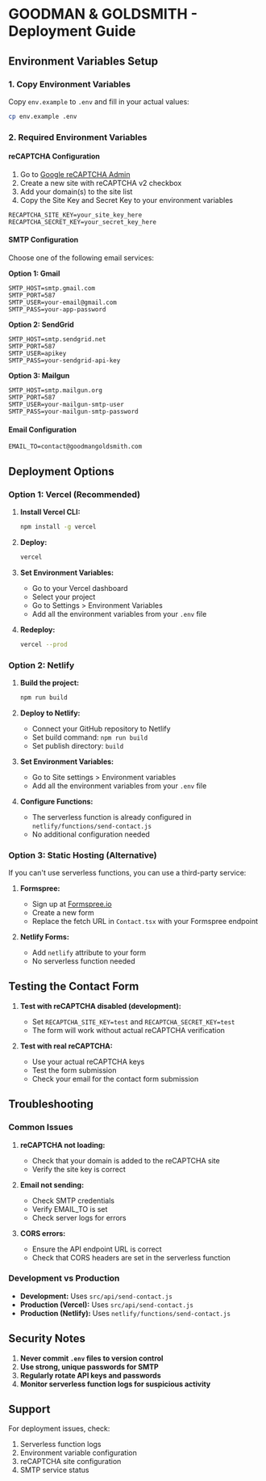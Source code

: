 # GOODMAN & GOLDSMITH - Deployment Guide

## Environment Variables Setup

### 1. Copy Environment Variables
Copy `env.example` to `.env` and fill in your actual values:

```bash
cp env.example .env
```

### 2. Required Environment Variables

#### reCAPTCHA Configuration
1. Go to [Google reCAPTCHA Admin](https://www.google.com/recaptcha/admin)
2. Create a new site with reCAPTCHA v2 checkbox
3. Add your domain(s) to the site list
4. Copy the Site Key and Secret Key to your environment variables

```env
RECAPTCHA_SITE_KEY=your_site_key_here
RECAPTCHA_SECRET_KEY=your_secret_key_here
```

#### SMTP Configuration
Choose one of the following email services:

**Option 1: Gmail**
```env
SMTP_HOST=smtp.gmail.com
SMTP_PORT=587
SMTP_USER=your-email@gmail.com
SMTP_PASS=your-app-password
```

**Option 2: SendGrid**
```env
SMTP_HOST=smtp.sendgrid.net
SMTP_PORT=587
SMTP_USER=apikey
SMTP_PASS=your-sendgrid-api-key
```

**Option 3: Mailgun**
```env
SMTP_HOST=smtp.mailgun.org
SMTP_PORT=587
SMTP_USER=your-mailgun-smtp-user
SMTP_PASS=your-mailgun-smtp-password
```

#### Email Configuration
```env
EMAIL_TO=contact@goodmangoldsmith.com
```

## Deployment Options

### Option 1: Vercel (Recommended)

1. **Install Vercel CLI:**
   ```bash
   npm install -g vercel
   ```

2. **Deploy:**
   ```bash
   vercel
   ```

3. **Set Environment Variables:**
   - Go to your Vercel dashboard
   - Select your project
   - Go to Settings > Environment Variables
   - Add all the environment variables from your `.env` file

4. **Redeploy:**
   ```bash
   vercel --prod
   ```

### Option 2: Netlify

1. **Build the project:**
   ```bash
   npm run build
   ```

2. **Deploy to Netlify:**
   - Connect your GitHub repository to Netlify
   - Set build command: `npm run build`
   - Set publish directory: `build`

3. **Set Environment Variables:**
   - Go to Site settings > Environment variables
   - Add all the environment variables from your `.env` file

4. **Configure Functions:**
   - The serverless function is already configured in `netlify/functions/send-contact.js`
   - No additional configuration needed

### Option 3: Static Hosting (Alternative)

If you can't use serverless functions, you can use a third-party service:

1. **Formspree:**
   - Sign up at [Formspree.io](https://formspree.io)
   - Create a new form
   - Replace the fetch URL in `Contact.tsx` with your Formspree endpoint

2. **Netlify Forms:**
   - Add `netlify` attribute to your form
   - No serverless function needed

## Testing the Contact Form

1. **Test with reCAPTCHA disabled (development):**
   - Set `RECAPTCHA_SITE_KEY=test` and `RECAPTCHA_SECRET_KEY=test`
   - The form will work without actual reCAPTCHA verification

2. **Test with real reCAPTCHA:**
   - Use your actual reCAPTCHA keys
   - Test the form submission
   - Check your email for the contact form submission

## Troubleshooting

### Common Issues

1. **reCAPTCHA not loading:**
   - Check that your domain is added to the reCAPTCHA site
   - Verify the site key is correct

2. **Email not sending:**
   - Check SMTP credentials
   - Verify EMAIL_TO is set
   - Check server logs for errors

3. **CORS errors:**
   - Ensure the API endpoint URL is correct
   - Check that CORS headers are set in the serverless function

### Development vs Production

- **Development:** Uses `src/api/send-contact.js`
- **Production (Vercel):** Uses `src/api/send-contact.js`
- **Production (Netlify):** Uses `netlify/functions/send-contact.js`

## Security Notes

1. **Never commit `.env` files to version control**
2. **Use strong, unique passwords for SMTP**
3. **Regularly rotate API keys and passwords**
4. **Monitor serverless function logs for suspicious activity**

## Support

For deployment issues, check:
1. Serverless function logs
2. Environment variable configuration
3. reCAPTCHA site configuration
4. SMTP service status

